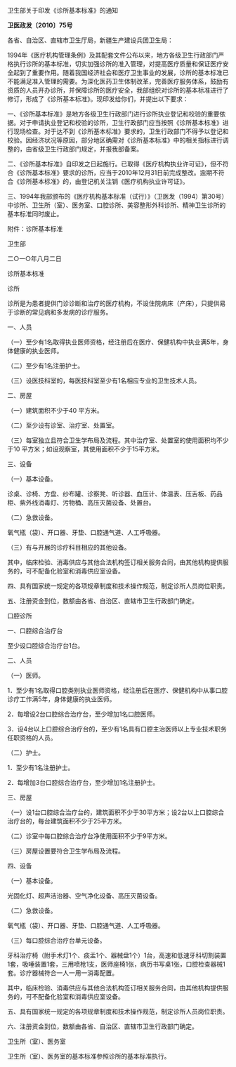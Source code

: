 卫生部关于印发《诊所基本标准》的通知

**卫医政发〔2010〕75号**

各省、自治区、直辖市卫生厅局，新疆生产建设兵团卫生局：

1994年《医疗机构管理条例》及其配套文件公布以来，地方各级卫生行政部门严格执行诊所的基本标准，切实加强诊所的准入管理，对提高医疗质量和保证医疗安全起到了重要作用。随着我国经济社会和医疗卫生事业的发展，诊所的基本标准已不能满足准入管理的需要。为深化医药卫生体制改革，完善医疗服务体系，鼓励有资质的人员开办诊所，并保障诊所的医疗安全，我部组织对诊所的基本标准进行了修订，形成了《诊所基本标准》。现印发给你们，并提出以下要求：

一、《诊所基本标准》是地方各级卫生行政部门进行诊所执业登记和校验的重要依据。对于申请执业登记和校验的诊所，卫生行政部门应当按照《诊所基本标准》进行现场检查。对于达不到《诊所基本标准》要求的，卫生行政部门不得予以登记和校验。因经济状况等原因，部分地区确需对《诊所基本标准》中的相关指标进行调整的，由省级卫生行政部门规定，并报我部备案。

二、《诊所基本标准》自印发之日起施行。已取得《医疗机构执业许可证》，但不符合《诊所基本标准》要求的诊所，应当于2010年12月31日前完成整改。逾期不符合《诊所基本标准》的，由登记机关注销《医疗机构执业许可证》。

三、1994年我部颁布的《医疗机构基本标准（试行）》（卫医发（1994）第30号）中诊所、卫生所（室）、医务室、口腔诊所、美容整形外科诊所、精神卫生诊所的基本标准同时废止。

附件：诊所基本标准

卫生部

二○一○年八月二日

诊所基本标准

诊所

诊所是为患者提供门诊诊断和治疗的医疗机构，不设住院病床（产床），只提供易于诊断的常见病和多发病的诊疗服务。

一、人员

（一）至少有1名取得执业医师资格，经注册后在医疗、保健机构中执业满5年，身体健康的执业医师。

（二）至少有1名注册护士。

（三）设医技科室的，每医技科室至少有1名相应专业的卫生技术人员。

二、房屋

（一）建筑面积不少于40 平方米。

（二）至少设有诊室、治疗室、处置室。

（三）每室独立且符合卫生学布局及流程。其中治疗室、处置室的使用面积均不少于10 平方米；如设观察室，其使用面积不少于15平方米。

三、设备

（一）基本设备。

诊桌、诊椅、方盘、纱布罐、诊察凳、听诊器、血压计、体温表、压舌板、药品柜、紫外线消毒灯、污物桶、高压灭菌设备、处置台。

（二）急救设备。

氧气瓶（袋）、开口器、牙垫、口腔通气道、人工呼吸器。

（三）有与开展的诊疗科目相应的其他设备。

其中，临床检验、消毒供应与其他合法机构签订相关服务合同，由其他机构提供服务的，可不配备化验室和消毒供应室设备。

四、具有国家统一规定的各项规章制度和技术操作规范，制定诊所人员岗位职责。

五、注册资金到位，数额由各省、自治区、直辖市卫生行政部门确定。

口腔诊所

一、口腔综合治疗台

至少设口腔综合治疗台1台。

二、人员

（一）医师。

1．至少有1名取得口腔类别执业医师资格，经注册后在医疗、保健机构中从事口腔诊疗工作满5年，身体健康的执业医师。

2．每增设2台口腔综合治疗台，至少增加1名口腔医师。

3．设4台以上口腔综合治疗台的，至少有1名具有口腔主治医师以上专业技术职务任职资格的人员。

（二）护士。

1．至少有1名注册护士。

2．每增加3台口腔综合治疗台，至少增加1名注册护士。

三、房屋

（一）设1台口腔综合治疗台的，建筑面积不少于30平方米；设2台以上口腔综合治疗台的，每台建筑面积不少于25平方米。

（二）诊室中每口腔综合治疗台净使用面积不少于9平方米。

（三）房屋设置要符合卫生学布局及流程。

四、设备

（一）基本设备。

光固化灯、超声洁治器、空气净化设备、高压灭菌设备。

（二）急救设备。

氧气瓶（袋）、开口器、牙垫、口腔通气道、人工呼吸器。

（三）每口腔综合治疗台单元设备。

牙科治疗椅（附手术灯1个、痰盂1个、器械盘1个）1台，高速和低速牙科切割装置1套，吸唾装置1套，三用喷枪1支，医师座椅1张，病历书写桌1张，口腔检查器械1套。诊疗器械符合一人一用一消毒配置。

其中，临床检验、消毒供应与其他合法机构签订相关服务合同，由其他机构提供服务的，可不配备化验室和消毒供应室设备。

五、具有国家统一规定的各项规章制度和技术操作规范，制定诊所人员岗位职责。

六、注册资金到位，数额由各省、自治区、直辖市卫生行政部门确定。

卫生所（室）、医务室

卫生所（室）、医务室的基本标准参照诊所的基本标准执行。
